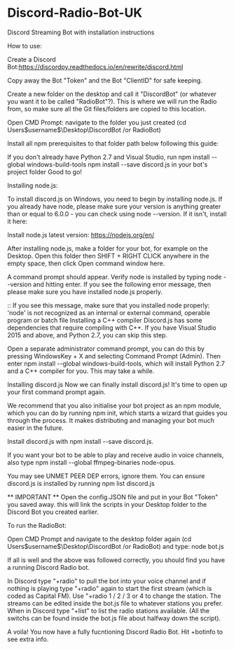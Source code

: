 # Discord-Radio-Bot-UK
Discord Streaming Bot with installation instructions

How to use:



Create a Discord Bot:https://discordpy.readthedocs.io/en/rewrite/discord.html

Copy away the Bot "Token" and the Bot "ClientID" for safe keeping.

Create a new folder on the desktop and call it "DiscordBot" (or whatever you want it to be called "RadioBot"?). This is where we will run the Radio from, so make sure all the Git files/folders are copied to this location.

Open CMD Prompt: navigate to the folder you just created (cd Users\$username$\Desktop\DiscordBot /or RadioBot)

Install all npm prerequisites to that folder path below following this guide:



If you don't already have Python 2.7 and Visual Studio, run npm install --global windows-build-tools
npm install --save discord.js in your bot's project folder
Good to go!



Installing node.js:

To install discord.js on Windows, you need to begin by installing node.js. If you already have node, please make sure your version is anything greater than or equal to 6.0.0 - you can check using node --version. If it isn't, install it here:

Install node.js latest version: https://nodejs.org/en/

After installing node.js, make a folder for your bot, for example on the Desktop. Open this folder then SHIFT + RIGHT CLICK anywhere in the empty space, then click Open command window here.

A command prompt should appear. Verify node is installed by typing node --version and hitting enter. If you see the following error message, then please make sure you have installed node.js properly.

:: If you see this message, make sure that you installed node properly:
'node' is not recognized as an internal or external command, operable program or batch file
Installing a C++ compiler
Discord.js has some dependencies that require compiling with C++. If you have Visual Studio 2015 and above, and Python 2.7, you can skip this step.

Open a separate administrator command prompt, you can do this by pressing WindowsKey + X and selecting Command Prompt (Admin). Then enter npm install --global windows-build-tools, which will install Python 2.7 and a C++ compiler for you. This may take a while.

Installing discord.js
Now we can finally install discord.js! It's time to open up your first command prompt again.

We recommend that you also initialise your bot project as an npm module, which you can do by running npm init, which starts a wizard that guides you through the process. It makes distributing and managing your bot much easier in the future.

Install discord.js with npm install --save discord.js.

If you want your bot to be able to play and receive audio in voice channels, also type npm install --global ffmpeg-binaries node-opus.

You may see UNMET PEER DEP errors, ignore them. You can ensure discord.js is installed by running npm list discord.js

** IMPORTANT ** Open the config.JSON file and put in your Bot "Token" you saved away. this will link the scripts in your Desktop folder to the Discord Bot you created earlier.


To run the RadioBot:

Open CMD Prompt and navigate to the desktop folder again (cd Users\$username$\Desktop\DiscordBot /or RadioBot) and type: node bot.js

If all is well and the above was followed correctly, you should find you have a running Discord Radio bot.

In Discord type "+radio" to pull the bot into your voice channel and if nothing is playing type "+radio" again to start the first stream (which is coded as Capital FM). Use "+radio 1 / 2 / 3 or 4 to change the station.  The streams can be edited inside the bot.js file to whatever stations you prefer. When in Discord type "+list" to list the radio stations available. (All the switchs can be found inside the bot.js file about halfway down the script).

A voila! You now have a fully fucntioning Discord Radio Bot. Hit +botinfo to see extra info.
